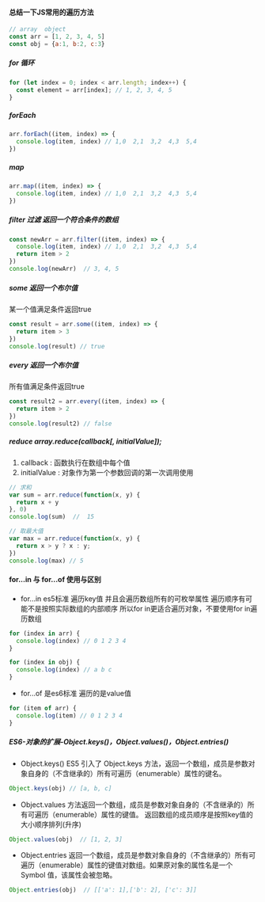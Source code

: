 #### 总结一下JS常用的遍历方法

```javascript
// array  object
const arr = [1, 2, 3, 4, 5]
const obj = {a:1, b:2, c:3}
```
##### for 循环

``` javascript   
for (let index = 0; index < arr.length; index++) {
  const element = arr[index]; // 1, 2, 3, 4, 5
}
```

##### forEach

``` javascript   
arr.forEach((item, index) => {
  console.log(item, index) // 1,0  2,1  3,2  4,3  5,4
})

```
##### map

``` javascript   
arr.map((item, index) => {
  console.log(item, index) // 1,0  2,1  3,2  4,3  5,4
})
```

##### filter 过滤 返回一个符合条件的数组

``` javascript   
const newArr = arr.filter((item, index) => {
  console.log(item, index) // 1,0  2,1  3,2  4,3  5,4
  return item > 2
})
console.log(newArr)  // 3, 4, 5
```

##### some 返回一个布尔值 
某一个值满足条件返回true

``` javascript   
const result = arr.some((item, index) => {
  return item > 3
})
console.log(result) // true
```
##### every 返回一个布尔值 
所有值满足条件返回true

``` javascript   
const result2 = arr.every((item, index) => {
  return item > 2
})
console.log(result2) // false
```

##### reduce array.reduce(callback[, initialValue]);
1. callback : 函数执行在数组中每个值
2. initialValue : 对象作为第一个参数回调的第一次调用使用

``` javascript   
// 求和
var sum = arr.reduce(function(x, y) {
  return x + y
}, 0)
console.log(sum)  //  15 

// 取最大值
var max = arr.reduce(function(x, y) {
  return x > y ? x : y;
})
console.log(max) // 5
```

#### for...in 与 for...of 使用与区别
* for...in es5标准 遍历key值 并且会遍历数组所有的可枚举属性 遍历顺序有可能不是按照实际数组的内部顺序 所以for in更适合遍历对象，不要使用for in遍历数组

``` javascript   
for (index in arr) {
  console.log(index) // 0 1 2 3 4
}

for (index in obj) {
  console.log(index) // a b c
}
```

* for...of 是es6标准 遍历的是value值

``` javascript   
for (item of arr) {
  console.log(item) // 0 1 2 3 4
}
```

##### ES6-对象的扩展-Object.keys()，Object.values()，Object.entries()

* Object.keys() ES5 引入了 Object.keys 方法，返回一个数组，成员是参数对象自身的（不含继承的）所有可遍历（enumerable）属性的键名。

``` javascript   
Object.keys(obj) // [a, b, c]
```

* Object.values 方法返回一个数组，成员是参数对象自身的（不含继承的）所有可遍历（enumerable）属性的键值。 返回数组的成员顺序是按照key值的大小顺序排列(升序)

``` javascript   
Object.values(obj)  // [1, 2, 3]
```

* Object.entries 返回一个数组，成员是参数对象自身的（不含继承的）所有可遍历（enumerable）属性的键值对数组。如果原对象的属性名是一个 Symbol 值，该属性会被忽略。

``` javascript   
Object.entries(obj)  // [['a': 1],['b': 2], ['c': 3]]
```
